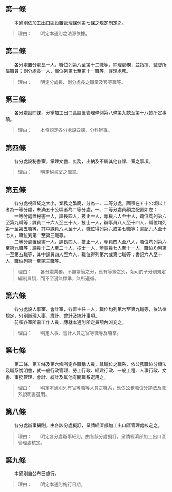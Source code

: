 第一條 
-------
　　本通則依加工出口區設置管理條例第七條之規定制定之。  
> 理由：　　明定本通則之法源依據。



第二條 
-------
　　各分處置分處長一人，職位列第八至第十二職等，綜理處務，並指揮、監督所屬職員；副分處長一人，職位列第七至第十一職等，襄理處務。  
> 理由：　　明定分處長、副分處長之職掌及官等職等。



第三條 
-------
　　各分處設四課，分掌加工出口區設置管理條例第八條第九款至第十八款所定事項。  
> 理由：　　本條規定各分處設四課，分科辦事。



第四條 
-------
　　各分處設秘書室，掌理文書、庶務，出納及不屬其他各課、室之事項。  
> 理由：　　明定秘書室之職掌。



第五條 
-------
　　各分處視區域之大小，業務之繁簡，分為一、二等分處，面積在五十公頃以上者為一等分處，未滿五十公頃者為二等分處，一、二等分處員額之配置如左：  
　　一等分處置秘書一人，課長四人，技正一人，專員六人至十人，職位均列第六至第九職等；課員二十六人至三十人，技士一人，辦事員八人至十四人，職位均列第一至第五職等，其中課員八人至十人，職位得列第六或第七職等；書記九人至十七人，職位列第一至第三職等。  
　　二等分處置秘書一人，課長四人，技正一人，專員四人至八人，職位均列第六至第九職等；課員十二人至二十人，技士一人，辦事員七人至十一人，職位均列第一至第五職等，其中課員四人至六人，職位得列第六或第七職等；書記六人至十人，職位列第一至第三職等。  
> 理由：　　各分處業務，不無繁簡之分，應有等級之別，始可酌予分別規定編制員額，而不至漫無標準，無所遵循。



第六條 
-------
　　各分處設人事室、會計室，各置主任一人，職位均列第六至第九職等，依法律規定，分別辦理人事、歲計、會計及統計事項。  
　　前項各室所需工作人員，應就本通則所定員額內派充之。  
> 理由：　　明定人事、會計人員之官等職等及職掌。



第七條 
-------
　　第二條、第五條及第六條所定各職稱人員，其職位之職系，依公務職位分類法及職系說明書，就一般行政管理、勞工行政、經建行政、一般工程、人事行政、文書、事務管理、會計、統計及其他有關職系選用之。  
> 理由：　　明定本通則列有官等職等人員之職系，應依公務職位分類法及職系說明書選用。



第八條 
-------
　　各分處辦事細則，由各該分處擬訂，呈請經濟部加工出口區管理處核定之。  
> 理由：　　明定各分處辦事細則，由各該分處擬訂，呈請經濟部加工出口區管理處核定。



第九條 
-------
　　本通則自公布日施行。  
> 理由：　　明定本通則施行日期。